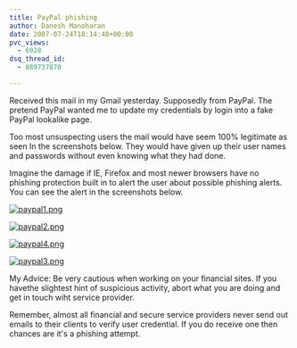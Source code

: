 ```yaml
---
title: PayPal phishing
author: Danesh Manoharan
date: 2007-07-24T18:14:48+00:00
pvc_views:
  - 6928
dsq_thread_id:
  - 889737870

---
```

Received this mail in my Gmail yesterday. Supposedly from PayPal. The pretend PayPal wanted me to update my credentials by login into a fake PayPal lookalike page.

Too most unsuspecting users the mail would have seem 100% legitimate as seen In the screenshots below. They would have given up their user names and passwords without even knowing what they had done.

Imagine the damage if IE, Firefox and most newer browsers have no phishing protection built in to alert the user about possible phishing alerts. You can see the alert in the screenshots below.

[![paypal1.png][1]][2]

[![paypal2.png][3]][4]

[![paypal4.png][5]][6]

[![paypal3.png][7]][8]

My Advice: Be very cautious when working on your financial sites. If you havethe slightest hint of suspicious activity, abort what you are doing and get in touch wiht service provider.

Remember, almost all financial and secure service providers never send out emails to their clients to verify user credential. If you do receive one then chances are it's a phishing attempt.

 [1]: /wp-content/uploads/2007/07/paypal1.thumbnail.png
 [2]: /wp-content/uploads/2007/07/paypal1.png "paypal1.png"
 [3]: /wp-content/uploads/2007/07/paypal2.thumbnail.png
 [4]: /wp-content/uploads/2007/07/paypal2.png "paypal2.png"
 [5]: /wp-content/uploads/2007/07/paypal4.thumbnail.png
 [6]: /wp-content/uploads/2007/07/paypal4.png "paypal4.png"
 [7]: /wp-content/uploads/2007/07/paypal3.thumbnail.png
 [8]: /wp-content/uploads/2007/07/paypal3.png "paypal3.png"